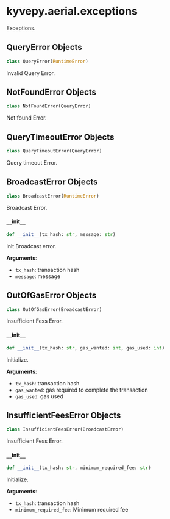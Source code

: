<a id="kyvepy.aerial.exceptions"></a>

# kyvepy.aerial.exceptions

Exceptions.

<a id="kyvepy.aerial.exceptions.QueryError"></a>

## QueryError Objects

```python
class QueryError(RuntimeError)
```

Invalid Query Error.

<a id="kyvepy.aerial.exceptions.NotFoundError"></a>

## NotFoundError Objects

```python
class NotFoundError(QueryError)
```

Not found Error.

<a id="kyvepy.aerial.exceptions.QueryTimeoutError"></a>

## QueryTimeoutError Objects

```python
class QueryTimeoutError(QueryError)
```

Query timeout Error.

<a id="kyvepy.aerial.exceptions.BroadcastError"></a>

## BroadcastError Objects

```python
class BroadcastError(RuntimeError)
```

Broadcast Error.

<a id="kyvepy.aerial.exceptions.BroadcastError.__init__"></a>

#### `__`init`__`

```python
def __init__(tx_hash: str, message: str)
```

Init Broadcast error.

**Arguments**:

- `tx_hash`: transaction hash
- `message`: message

<a id="kyvepy.aerial.exceptions.OutOfGasError"></a>

## OutOfGasError Objects

```python
class OutOfGasError(BroadcastError)
```

Insufficient Fess Error.

<a id="kyvepy.aerial.exceptions.OutOfGasError.__init__"></a>

#### `__`init`__`

```python
def __init__(tx_hash: str, gas_wanted: int, gas_used: int)
```

Initialize.

**Arguments**:

- `tx_hash`: transaction hash
- `gas_wanted`: gas required to complete the transaction
- `gas_used`: gas used

<a id="kyvepy.aerial.exceptions.InsufficientFeesError"></a>

## InsufficientFeesError Objects

```python
class InsufficientFeesError(BroadcastError)
```

Insufficient Fess Error.

<a id="kyvepy.aerial.exceptions.InsufficientFeesError.__init__"></a>

#### `__`init`__`

```python
def __init__(tx_hash: str, minimum_required_fee: str)
```

Initialize.

**Arguments**:

- `tx_hash`: transaction hash
- `minimum_required_fee`: Minimum required fee

